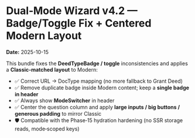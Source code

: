 # Dual‑Mode Wizard v4.2 — Badge/Toggle Fix + Centered Modern Layout

**Date:** 2025-10-15

This bundle fixes the **DeedTypeBadge / toggle** inconsistencies and applies a **Classic‑matched layout** to Modern:
- ✅ Correct URL → DocType mapping (no more fallback to Grant Deed)
- ✅ Remove duplicate badge inside Modern content; keep a **single badge in header**
- ✅ Always show **ModeSwitcher** in header
- ✅ Center the question column and apply **large inputs / big buttons / generous padding** to mirror Classic
- 🛡️ Compatible with the Phase‑15 hydration hardening (no SSR storage reads, mode‑scoped keys)

